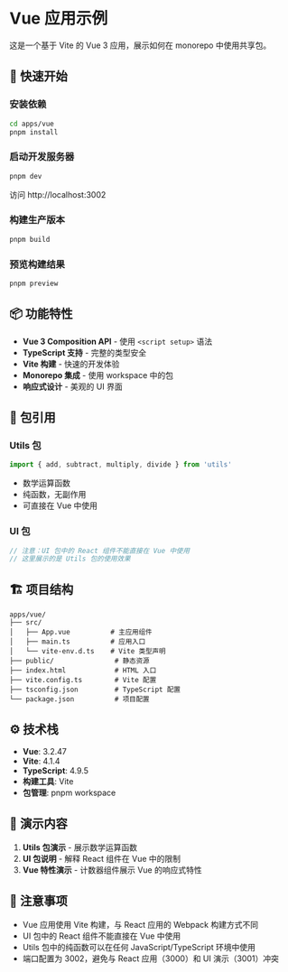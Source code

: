 # Vue 应用示例

这是一个基于 Vite 的 Vue 3 应用，展示如何在 monorepo 中使用共享包。

## 🚀 快速开始

### 安装依赖
```bash
cd apps/vue
pnpm install
```

### 启动开发服务器
```bash
pnpm dev
```
访问 http://localhost:3002

### 构建生产版本
```bash
pnpm build
```

### 预览构建结果
```bash
pnpm preview
```

## 📦 功能特性

- **Vue 3 Composition API** - 使用 `<script setup>` 语法
- **TypeScript 支持** - 完整的类型安全
- **Vite 构建** - 快速的开发体验
- **Monorepo 集成** - 使用 workspace 中的包
- **响应式设计** - 美观的 UI 界面

## 🔗 包引用

### Utils 包
```typescript
import { add, subtract, multiply, divide } from 'utils'
```
- 数学运算函数
- 纯函数，无副作用
- 可直接在 Vue 中使用

### UI 包
```typescript
// 注意：UI 包中的 React 组件不能直接在 Vue 中使用
// 这里展示的是 Utils 包的使用效果
```

## 🏗️ 项目结构

```
apps/vue/
├── src/
│   ├── App.vue          # 主应用组件
│   ├── main.ts          # 应用入口
│   └── vite-env.d.ts    # Vite 类型声明
├── public/               # 静态资源
├── index.html            # HTML 入口
├── vite.config.ts        # Vite 配置
├── tsconfig.json         # TypeScript 配置
└── package.json          # 项目配置
```

## ⚙️ 技术栈

- **Vue**: 3.2.47
- **Vite**: 4.1.4
- **TypeScript**: 4.9.5
- **构建工具**: Vite
- **包管理**: pnpm workspace

## 🎯 演示内容

1. **Utils 包演示** - 展示数学运算函数
2. **UI 包说明** - 解释 React 组件在 Vue 中的限制
3. **Vue 特性演示** - 计数器组件展示 Vue 的响应式特性

## 📝 注意事项

- Vue 应用使用 Vite 构建，与 React 应用的 Webpack 构建方式不同
- UI 包中的 React 组件不能直接在 Vue 中使用
- Utils 包中的纯函数可以在任何 JavaScript/TypeScript 环境中使用
- 端口配置为 3002，避免与 React 应用（3000）和 UI 演示（3001）冲突 